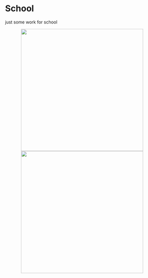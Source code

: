 # School
<p styme="text-align:center;">just some work for school</p>


<div align=center>
  
 <p align=center>
  <img src=https://github.com/deep5050/programming-memes/raw/main/memes/1/1165.png width=400px>
  <img src=https://github.com/deep5050/programming-memes/raw/main/memes/1/1517.png width=400px>
  </p>
  
</div>
